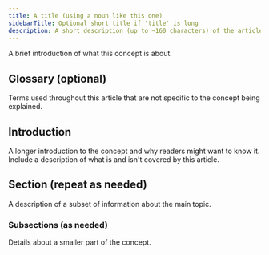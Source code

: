 ```yaml
---
title: A title (using a noun like this one)
sidebarTitle: Optional short title if 'title' is long
description: A short description (up to ~160 characters) of the article that should make sense out of context (like on a listing page).
---
```


<!-- 
When to use
  To explain a general concept that might help the reader understand Upsun products.
  To compare various concepts that might be confused.
  When you have a Why question that a user might need answered.
  Only for general explanations, not for how to do something.
  https://diataxis.fr/explanation/

How to use
  1. Copy this template into the right directory in /src/docs/.
  2. Rename it to match the title.
  3. Replace the following content with your own.
-->

A brief introduction of what this concept is about.

## Glossary (optional)

Terms used throughout this article that are not specific to the concept being explained.

<!--

After or while writing your explanation, add any terms that require additional explanation here.

-->

## Introduction

A longer introduction to the concept and why readers might want to know it.
Include a description of what is and isn't covered by this article.

## Section (repeat as needed)

A description of a subset of information about the main topic.

### Subsections (as needed)

Details about a smaller part of the concept.

<!--
When to break into separate sections
  When a section runs more than a few paragraphs, consider splitting it up.
  If you get stuck at the beginning, do one of the following:
    - Start by creating an outline of the major parts of the concept and then fill it in.
    - Write a complete explanation of all ideas and then go back and break it into sections.
-->
